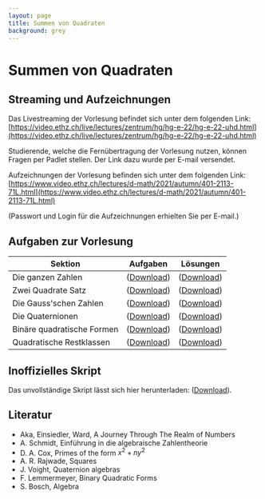 ```yaml
---
layout: page
title: Summen von Quadraten
background: grey
---
```


# Summen von Quadraten

## Streaming und Aufzeichnungen

Das Livestreaming der Vorlesung befindet sich unter dem folgenden Link: [https://video.ethz.ch/live/lectures/zentrum/hg/hg-e-22/hg-e-22-uhd.html](https://video.ethz.ch/live/lectures/zentrum/hg/hg-e-22/hg-e-22-uhd.html)

Studierende, welche die Fernübertragung der Vorlesung nutzen, können Fragen per Padlet stellen. Der Link dazu wurde per E-mail versendet.

Aufzeichnungen der Vorlesung befinden sich unter dem folgenden Link: [https://www.video.ethz.ch/lectures/d-math/2021/autumn/401-2113-71L.html](https://www.video.ethz.ch/lectures/d-math/2021/autumn/401-2113-71L.html)

(Passwort und Login für die Aufzeichnungen erhielten Sie per E-mail.)


## Aufgaben zur Vorlesung

| Sektion | Aufgaben | Lösungen |
| -------------- | ----- | ---------- |
| Die ganzen Zahlen  | \([Download](/SumSquaresFiles/Ganzen_Zahlen.pdf)\) | \([Download](/SumSquaresFiles/Ganzen_Zahlen_sol.pdf)\) |
| Zwei Quadrate Satz | \([Download](/SumSquaresFiles/Zwei_Quadrate.pdf)\) | \([Download](/SumSquaresFiles/Zwei_Quadrate_sol.pdf)\)  |
| Die Gauss'schen Zahlen | \([Download](/SumSquaresFiles/Gausssche_Zahlen.pdf)\)  | \([Download](/SumSquaresFiles/Gausssche_Zahlen_sol.pdf)\)  |
| Die Quaternionen | \([Download](/SumSquaresFiles/Quaternionen.pdf)\)  | \([Download](/SumSquaresFiles/Quaternionen_sol.pdf)\)   |
| Binäre quadratische Formen | \([Download](/SumSquaresFiles/Bin_Quad_Form.pdf)\)  | \([Download](/SumSquaresFiles/Bin_Quad_Form_sol.pdf)\)  |
| Quadratische Restklassen | \([Download](/SumSquaresFiles/Legendre.pdf)\)  | \([Download](/SumSquaresFiles/Legendre_sol.pdf)\)  |

## Inoffizielles Skript

Das unvollständige Skript lässt sich hier herunterladen: \([Download](/SumSquaresFiles/Skript.pdf)\).

## Literatur
- Aka, Einsiedler, Ward, A Journey Through The Realm of Numbers
- A. Schmidt, Einführung in die algebraische Zahlentheorie
- D. A. Cox, Primes of the form $x^2+ny^2$
- A. R. Rajwade, Squares
- J. Voight, Quaternion algebras
- F. Lemmermeyer, Binary Quadratic Forms
- S. Bosch, Algebra
